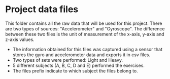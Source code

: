 # Project data files
This folder contains all the raw data that will be used for this project.
There are two types of sources: "Accelerometer" and "Gyroscope". The difference between these two files is the unit of measurement of the x-axis, y-axis and z-axis values.

- The information obtained for this files was captured using a sensor that stores the gyro and accelerometer data and exports it in csv files.
- Two types of sets were performed: Light and Heavy.
- 5 different subjects (A, B, C, D and E) performed the exercises.
- The files prefix indicate to which subject the files belong to.